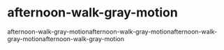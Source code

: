 # afternoon-walk-gray-motion
afternoon-walk-gray-motionafternoon-walk-gray-motionafternoon-walk-gray-motionafternoon-walk-gray-motion
